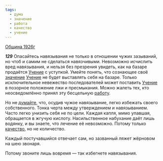 ```yaml
---
tags:
  - дума
  - значение
  - работа
  - качество
  - учение
---
```


[Община 1926г](/agni/1926)

___129___
Опасайтесь навязывания не только в отношении чужих зазываний, но чтоб и самим не сделаться навязчивыми. Невозможно исчислить вред навязывания, и нельзя без презрения увидеть, как на базаре продаётся [Учение](/tag/#учение) с уступкой. Умейте понять, что сознающее своё [значение](/tag/#значение) [Учение](/tag/#учение) не будет выставлять себя на базаре. Только исключительное невежество последователей может поставить [Учение](/tag/#учение) в позорное положение лжи и пресмыкания. Можно жалеть тех, кто неосведомлённо принял эту бесцельную [работу](/tag/#работа).   

Но не [думайте](/tag/#дума), что, осудив чужое навязывание, легко избежать своего собственного. Тонка черта между утверждением и навязыванием. Часто легко унизить себя не по цели. Каждая капля, мимо упавшая, обращается в жгучую кислоту. Насильственное набухание даёт лишь водянку, и вы знаете, что лечение её невозможно. Потому только [качество](/tag/#качество), но не количество.   

Каждый постучавшийся отвечает сам, но зазванный ляжет жёрновом на шею звонаря.   

Потому звоните лишь вовремя — так избегнете навязывания.   

